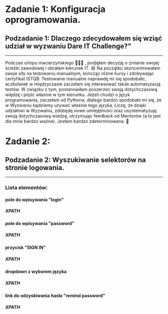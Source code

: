 # Zadanie 1: Konfiguracja oprogramowania.
## Podzadanie 1: Dlaczego zdecydowałem się wziąć udział w wyzwaniu Dare IT Challenge?"
---
Podczas urlopu macierzyńskiego :family_woman_girl_boy: , podjęłam decyzję o zmianie swojej ścieżki zawodowej i obrałam kierunek IT. :smile: Na początku skoncentrowałam swoje siły na testowaniu manualnym, kończąc różne kursy i zdobywając certyfikat ISTQB. Testowanie manualne naprawdę mi się spodobało, aczkolwiek w międzyczasie zaczełam się interesować także automatyzacją testów. W związku z tym, postanowiłam poszerzeć swoją dotychczasową więdzę i pójść właśnie w tym kierunku. Jeżeli chodzi o język programowania, zaczełam od Pythona, dlatego bardzo spodobało mi się, że w Wyzwaniu będziemy używać właśnie tego języka. Liczę, że dzięki udziałowi w Wyzwaniu, zdobędę nowe umiejętności oraz usystematyzuję swoją dotychczasową wiedzę, otrzymując feedback od Mentorów (a to jest dla mnie bardzo ważne). Jestem bardzo zdeterminowana. :muscle:

# Zadanie 2:
## Podzadanie 2: Wyszukiwanie selektorów na stronie logowania.
--- 
### Lista elementów:
#### pole do wpisywania "login"
##### XPATH
#### pole do wpisywania "password"
##### XPATH
#### przycisk "SIGN IN"
##### XPATH
#### dropdown z wyborem języka
##### XPATH
#### link do odzyskiwania hasła "remind password"
##### XPATH


